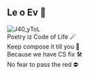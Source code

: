 ## Le o Ev 👋

<!--
**leemyongpakvn/leemyongpakvn** is a ✨ _special_ ✨ repository because its `README.md` (this file) appears on your GitHub profile.

Here are some ideas to get you started:

- 🔭 I’m currently working on ...
- 🌱 I’m currently learning ...
- 👯 I’m looking to collaborate on ...
- 🤔 I’m looking for help with ...
- 💬 Ask me about ...
- 📫 How to reach me: ...
- 😄 Pronouns: ...
- ⚡ Fun fact: ...
-->
![J40_yToL](https://user-images.githubusercontent.com/3759923/210188486-3aa89b0f-e8a0-4481-b0fc-4b897871bfa4.png) <br>
Poetry iz Code of Life :magic_wand: <br>
Keep compose it till you :ghost: <br>
Because we have CS fix :hammer_and_wrench: <br>
No fear to pass the red :no_entry:
